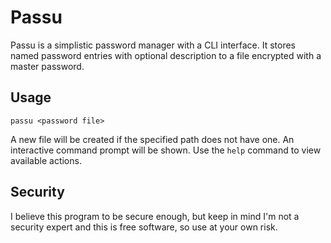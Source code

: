 # Passu

Passu is a simplistic password manager with a CLI interface. It stores named password entries with optional description to a file encrypted with a master password.

## Usage

```
passu <password file>
```

A new file will be created if the specified path does not have one. An interactive command prompt will be shown. Use the `help` command to view available actions.

## Security

I believe this program to be secure enough, but keep in mind I'm not a security expert and this is free software, so use at your own risk.
